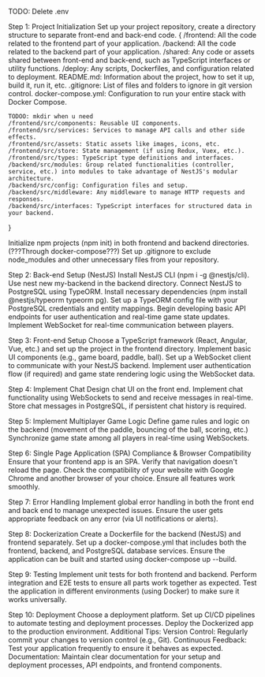 TODO: Delete .env 

Step 1: Project Initialization
Set up your project repository, create a directory structure to separate front-end and back-end code.
{
    /frontend: All the code related to the frontend part of your application.
    /backend: All the code related to the backend part of your application.
    /shared: Any code or assets shared between front-end and back-end, such as TypeScript interfaces or utility functions.
    /deploy: Any scripts, Dockerfiles, and configuration related to deployment.
    README.md: Information about the project, how to set it up, build it, run it, etc.
    .gitignore: List of files and folders to ignore in git version control.
    docker-compose.yml: Configuration to run your entire stack with Docker Compose.

    TODOO: mkdir when u need
    /frontend/src/components: Reusable UI components.
    /frontend/src/services: Services to manage API calls and other side effects.
    /frontend/src/assets: Static assets like images, icons, etc.
    /frontend/src/store: State management (if using Redux, Vuex, etc.).
    /frontend/src/types: TypeScript type definitions and interfaces.
    /backend/src/modules: Group related functionalities (controller, service, etc.) into modules to take advantage of NestJS's modular architecture.
    /backend/src/config: Configuration files and setup.
    /backend/src/middleware: Any middleware to manage HTTP requests and responses.
    /backend/src/interfaces: TypeScript interfaces for structured data in your backend.
}

Initialize npm projects (npm init) in both frontend and backend directories. (???Through docker-compose???)
Set up .gitignore to exclude node_modules and other unnecessary files from your repository.


Step 2: Back-end Setup (NestJS)
Install NestJS CLI (npm i -g @nestjs/cli).
Use nest new my-backend in the backend directory.
Connect NestJS to PostgreSQL using TypeORM.
Install necessary dependencies (npm install @nestjs/typeorm typeorm pg).
Set up a TypeORM config file with your PostgreSQL credentials and entity mappings.
Begin developing basic API endpoints for user authentication and real-time game state updates.
Implement WebSocket for real-time communication between players.


Step 3: Front-end Setup
Choose a TypeScript framework (React, Angular, Vue, etc.) and set up the project in the frontend directory.
Implement basic UI components (e.g., game board, paddle, ball).
Set up a WebSocket client to communicate with your NestJS backend.
Implement user authentication flow (if required) and game state rendering logic using the WebSocket data.


Step 4: Implement Chat
Design chat UI on the front end.
Implement chat functionality using WebSockets to send and receive messages in real-time.
Store chat messages in PostgreSQL, if persistent chat history is required.


Step 5: Implement Multiplayer Game Logic
Define game rules and logic on the backend (movement of the paddle, bouncing of the ball, scoring, etc.)
Synchronize game state among all players in real-time using WebSockets.


Step 6: Single Page Application (SPA) Compliance & Browser Compatibility
Ensure that your frontend app is an SPA. Verify that navigation doesn't reload the page.
Check the compatibility of your website with Google Chrome and another browser of your choice. Ensure all features work smoothly.


Step 7: Error Handling
Implement global error handling in both the front end and back end to manage unexpected issues.
Ensure the user gets appropriate feedback on any error (via UI notifications or alerts).


Step 8: Dockerization
Create a Dockerfile for the backend (NestJS) and frontend separately.
Set up a docker-compose.yml that includes both the frontend, backend, and PostgreSQL database services.
Ensure the application can be built and started using docker-compose up --build.


Step 9: Testing
Implement unit tests for both frontend and backend.
Perform integration and E2E tests to ensure all parts work together as expected.
Test the application in different environments (using Docker) to make sure it works universally.


Step 10: Deployment
Choose a deployment platform.
Set up CI/CD pipelines to automate testing and deployment processes.
Deploy the Dockerized app to the production environment.
Additional Tips:
Version Control: Regularly commit your changes to version control (e.g., Git).
Continuous Feedback: Test your application frequently to ensure it behaves as expected.
Documentation: Maintain clear documentation for your setup and deployment processes, API endpoints, and frontend components.